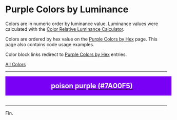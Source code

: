 <!--suppress HtmlUnknownTarget -->
<style>
  div.color-block {
    text-align: center;
  }

  .color-block {
    width: 100%;
    margin: 0;
    padding: 0.5em;
  }

  .black-pass {
    color: black;
  }

  .white-pass {
    color: white;
  }
</style>

# Purple Colors by Luminance

Colors are in numeric order by luminance value. Luminance values were calculated with the
<a href="https://contrastchecker.online/color-relative-luminance-calculator" target="_blank" rel="noopener noreferrer">Color Relative Luminance Calculator</a>.

Colors are ordered by hex value on the [Purple Colors by Hex](./purple-colors-by-hex.md) page.
This page also contains code usage examples.

Color block links redirect to [Purple Colors by Hex](./purple-colors-by-hex.md) entries.

[All Colors](../all-colors.md)

----

<!-- luminance: 0.1073014734 -->
<div class="color-block" style="background: #7A00F5;">
  <a href="./purple-colors-by-hex.html#poison-purple-7a00f5">
    <h2 class="color-block white-pass">poison purple (#7A00F5)</h2>
  </a>
</div>
<br/> <!-- only after last entry -->

----

Fin.
